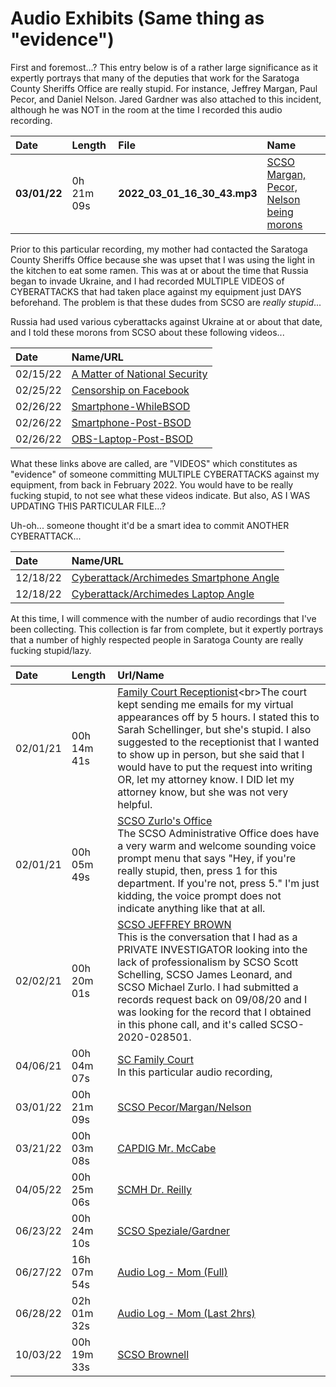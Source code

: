 # Audio Exhibits (Same thing as "evidence")

First and foremost...? This entry below is of a rather large significance as it expertly portrays that many of the deputies that work for the Saratoga County Sheriffs Office are really stupid. For instance, Jeffrey Margan, Paul Pecor, and Daniel Nelson. Jared Gardner was also attached to this incident, although he was NOT in the room at the time I recorded this audio recording.

| Date         | Length     | File                           | Name                                                                                                        |
|:-------------|:-----------|:-------------------------------|:------------------------------------------------------------------------------------------------------------|
| **03/01/22** | 0h 21m 09s | **2022_03_01_16_30_43.mp3** | [SCSO Margan, Pecor, Nelson being morons](https://drive.google.com/file/d/1BNfF9vWjG4vBIO-8oXmIw6aLeNvFRjRL)

Prior to this particular recording, my mother had contacted the Saratoga County Sheriffs Office because she was upset that I was using the light in the kitchen to eat some ramen. This was at or about the time that Russia began to invade Ukraine, and I had recorded MULTIPLE VIDEOS of CYBERATTACKS that had taken place against my equipment just DAYS beforehand. The problem is that these dudes from SCSO are *really stupid*...

Russia had used various cyberattacks against Ukraine at or about that date, and I told these morons from SCSO about these following videos...

| Date     | Name/URL
|:---------|:------------------------------------------------------------------|
| 02/15/22 | [A Matter of National Security](https://youtu.be/e4VnZObiez8)     |
| 02/25/22 | [Censorship on Facebook](https://youtu.be/Jmq4yBqGhTs)            |
| 02/26/22 | [Smartphone-WhileBSOD](https://youtu.be/40sQXpVh_8Y)              |
| 02/26/22 | [Smartphone-Post-BSOD](https://youtu.be/oShPs6_uXIk)              |
| 02/26/22 | [OBS-Laptop-Post-BSOD](https://youtu.be/LYVUMLpofWg)              |

What these links above are called, are "VIDEOS" which constitutes as "evidence" of someone committing MULTIPLE CYBERATTACKS against my equipment, from back in February 2022. You would have to be really fucking stupid, to not see what these videos indicate. But also, AS I WAS UPDATING THIS PARTICULAR FILE...?

Uh-oh... someone thought it'd be a smart idea to commit ANOTHER CYBERATTACK...

| Date     | Name/URL                                                                |
|:---------|:------------------------------------------------------------------------|
| 12/18/22 | [Cyberattack/Archimedes Smartphone Angle](https://youtu.be/fIuB2TbOInc) |
| 12/18/22 | [Cyberattack/Archimedes Laptop Angle](https://youtu.be/Ct8X356_Xhc)     |

At this time, I will commence with the number of audio recordings that I've been collecting. This collection is far from complete, but it expertly portrays that a number of highly respected people in Saratoga County are really fucking stupid/lazy.

| Date     | Length      | Url/Name                                                                                       |
|:---------|:------------|:-----------------------------------------------------------------------------------------------|
| 02/01/21 | 00h 14m 41s | [Family Court Receptionist](https://drive.google.com/file/d/12rvHS3-pZ1AB8wp0EpY4aP0cFh6TgNP_)<br>The court kept sending me emails for my virtual appearances off by 5 hours. I stated this to Sarah Schellinger, but she's stupid. I also suggested to the receptionist that I wanted to show up in person, but she said that I would have to put the request into writing OR, let my attorney know. I DID let my attorney know, but she was not very helpful. | 
| 02/01/21 | 00h 05m 49s | [SCSO Zurlo's Office](https://drive.google.com/file/d/1kYRXSvoWLruRVCUSCOyahuxbaVCGwwA1)<br>The SCSO Administrative Office does have a very warm and welcome sounding voice prompt menu that says "Hey, if you're really stupid, then, press 1 for this department. If you're not, press 5." I'm just kidding, the voice prompt does not indicate anything like that at all. |
| 02/02/21 | 00h 20m 01s | [SCSO JEFFREY BROWN](https://drive.google.com/file/d/1JECZXhwpXFO5B8fvFnLftESp578PFVF8)<br>This is the conversation that I had as a PRIVATE INVESTIGATOR looking into the lack of professionalism by SCSO Scott Schelling, SCSO James Leonard, and SCSO Michael Zurlo. I had submitted a records request back on 09/08/20 and I was looking for the record that I obtained in this phone call, and it's called SCSO-2020-028501. |
| 04/06/21 | 00h 04m 07s | [SC Family Court](https://drive.google.com/file/d/1J0CzI1nW5xwmWbwUVwOEMbhLUiZYEr4p)<br>In this particular audio recording,  |
| 03/01/22 | 00h 21m 09s | [SCSO Pecor/Margan/Nelson](https://drive.google.com/file/d/1BNfF9vWjG4vBIO-8oXmIw6aLeNvFRjRL) |
| 03/21/22 | 00h 03m 08s | [CAPDIG Mr. McCabe](https://drive.google.com/file/d/19wWx6cCcjAiREGd89slUMqyo44EGrR-n) |
| 04/05/22 | 00h 25m 06s | [SCMH Dr. Reilly](https://drive.google.com/file/d/1aNBYW3iBKJ9SkdfnCeL2aTp5oHCXtnqu) |
| 06/23/22 | 00h 24m 10s | [SCSO Speziale/Gardner](https://drive.google.com/file/d/1Q5JgJ_LLf4PYsil54_hHVo90kG7gViU6) |
| 06/27/22 | 16h 07m 54s | [Audio Log - Mom (Full)](https://drive.google.com/file/d/1MkHiYnBnRl91Ck-ixcEhE5R1dX7B3Fve) |
| 06/28/22 | 02h 01m 32s | [Audio Log - Mom (Last 2hrs)](https://drive.google.com/file/d/1Z56uu5O52eAzJhUdiby_J8dQQXaOUENa) |
| 10/03/22 | 00h 19m 33s | [SCSO Brownell](https://drive.google.com/file/d/16m6v0NgadTw99bwjk3rgGQBvK8NHrthv) |
